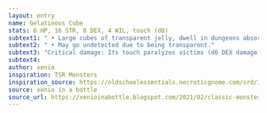 ```yaml
---
layout: entry 
name: Gelatinous Cube
stats: 6 HP, 16 STR, 8 DEX, 4 WIL, touch (d8)
subtext1: " • Large cubes of transparent jelly, dwell in dungeons absorbing items and living creatures."
subtext2: " • May go undetected due to being transparent."
subtext3: "Critical damage: Its touch paralyzes victims (d6 DEX damage)."
subtext4: 
author: xenio
inspiration: TSR Monsters
inspiration_source: https://oldschoolessentials.necroticgnome.com/srd/index.php/Monster_Descriptions
source: xenio in a bottle
source_url: https://xenioinabottle.blogspot.com/2021/02/classic-monsters-for-cairnito-part-1.html
---
```

